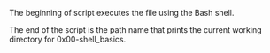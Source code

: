 The beginning of script executes the file using the Bash shell.

The end of the script is the path name that prints the current working directory for 0x00-shell_basics. 